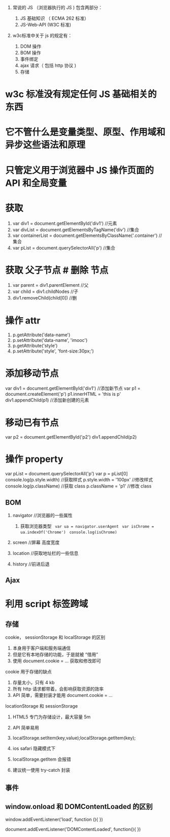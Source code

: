 1. 常说的 JS （浏览器执行的 JS ) 包含两部分：
    1. JS 基础知识 （ ECMA 262 标准）
    2. JS-Web-API (W3C 标准)

2. w3c标准中关于 js 的规定有：
    1. DOM 操作
    2. BOM 操作
    3. 事件绑定
    4. ajax 请求（ 包括 http 协议 )
    5. 存储

#   w3c 标准没有规定任何 JS 基础相关的东西
#  它不管什么是变量类型、原型、作用域和异步这些语法和原理
#  只管定义用于浏览器中 JS 操作页面的 API 和全局变量

# 获取
1. var div1 = document.getElementById('div1')  //元素
2. var divList = document.getElementsByTagName('div')  //集合
3. var containerList = document.getElementsByClassName('.container')  //集合
4. var pList = document.querySelectorAll('p')  //集合

# 获取 父子节点  # 删除 节点
1. var parent = div1.parentElement  //父
2. var child = div1.childNodes     //子
3. div1.removeChild(child[0])     //删

# 操作 attr
1. p.getAttribute('data-name')
2. p.setAttribute('data-name', 'imooc')
1. p.getAttribute('style')
2. p.setAttribute('style', 'font-size:30px;')

# 添加移动节点
var div1 = document.getElementById('div1')   //添加新节点
var p1 = document.createElement('p')
p1.innerHTML = 'this is p'
div1.appendChild(p1)   //添加新创建的元素
# 移动已有节点
var p2 = document.getElementById('p2')
div1.appendChild(p2)

# 操作 property  
var pList = document.querySelectorAll('p')
var p = pList[0]
console.log(p.style.width)  //获取样式
p.style.width = '100px'     //修改样式
console.log(p.className)   //获取 class
p.className = 'p1'         //修改 class

##  BOM
1. navigator  //浏览器的一些属性
    1. 获取浏览器类型
       ` var ua = navigator.userAgent`
       ` var isChrome = ua.indexOf('Chrome')`
       ` console.log(isChrome)`

2. screen     //屏幕 高度宽度
3. location   //获取地址栏的一些信息
4. history    //前进后退

## Ajax
# 利用 script 标签跨域
<script src="http://xieyuhui.cn/api.js">  
// 当后台返回 data  
window.callback = function(data){ console.log(data)}

//原生 ajax
var xhr = new XMLHttpRequest();
xhr.open('GET', '/server', true);
xhr.onload = function () {
    if(xhr.status == 200) console.log('请求成功')
    else console.log(xhr.status)   // 请求结束
};
xhr.onerror = function(){
   console.log(xhr)   //请求错误
}
xhr.send(null);
</script>

##  存储
cookie， sessionStorage 和 localStorage 的区别
<!-- cookie -->
1. 本身用于客户端和服务端通信
2. 但是它有本地存储的功能，于是就被 “借用”
3. 使用 document.cookie = ...  获取和修改即可

cookie 用于存储的缺点
1. 存量太小，只有 4 kb
2. 所有 http 请求都带着，会影响获取资源的效率
3. API 简单，需要封装才能用 document.cookie = ...

locationStorage 和  sessionStorage
1. HTML5 专门为存储设计，最大容量 5m
2. API 简单易用
3. localStorage.setItem(key,value);localStorage.getItem(key);

1. ios safari 隐藏模式下
2. localStorage.getItem 会报错
3. 建议统一使用 try-catch 封装

## 事件
<script> 
1.  div1.addEventListener('click',function(e){
    e.preventDefault()   //阻止默认行为
    e.stopPropagation()  // 事件冒泡
})
2. 

// 代理
function bindEvent(elem, type, fn){
    elem.addEventListener(type, fn)
}
var div1 = document.getElementById('div1')
bindEvent(div1,'click',function(e){
    var target = e.target   //target 返回的是当前点击的元素
    if (target.nodeName === 'A'){
        console.log('clicked')
    }
})

</script>

##  window.onload 和 DOMContentLoaded 的区别
window.addEventListener('load', function (){
    <!-- 页面全部资源加载完才会执行，包括图片、视频等 -->
})

document.addEventListener('DOMContentLoaded', function(){
    <!--  DOM 渲染完即可执行，此时图片、视频还可能没有加载完 -->
})